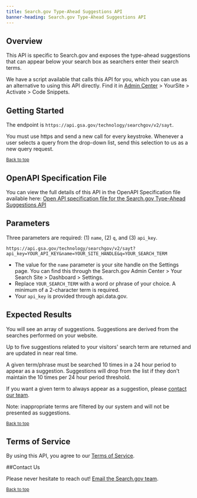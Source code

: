 ```yaml
---
title: Search.gov Type-Ahead Suggestions API
banner-heading: Search.gov Type-Ahead Suggestions API
---
```


## Overview

This API is specific to Search.gov and exposes the type-ahead suggestions that can appear below your search box as searchers enter their search terms.

We have a script available that calls this API for you, which you can use as an alternative to using this API directly. Find it in [Admin Center](https://search.usa.gov/login) > YourSite > Activate > Code Snippets.

## Getting Started

The endpoint is `https://api.gsa.gov/technology/searchgov/v2/sayt`.

You must use https and send a new call for every keystroke. Whenever a user selects a query from the drop-down list, send this selection to us as a new query request.

<p><small><a href="#">Back to top</a></small></p>

## OpenAPI Specification File

You can view the full details of this API in the OpenAPI Specification file available here:
<a href="v1/openapi.yml">Open API specification file for the Search.gov Type-Ahead Suggestions API</a>
 
## Parameters
  
Three parameters are required: (1) `name`, (2) `q`, and (3) `api_key`.
  
`https://api.gsa.gov/technology/searchgov/v2/sayt?api_key=YOUR_API_KEY&name=YOUR_SITE_HANDLE&q=YOUR_SEARCH_TERM`

  * The value for the `name` parameter is your site handle on the Settings page. You can find this through the Search.gov Admin Center > Your Search Site > Dashboard > Settings.
  *	Replace `YOUR_SEARCH_TERM` with a word or phrase of your choice. A minimum of a 2-character term is required.
  * Your `api_key` is provided through api.data.gov.

## Expected Results

You will see an array of suggestions. Suggestions are derived from the searches performed on your website.

Up to five suggestions related to your visitors' search term are returned and are updated in near real time.

A given term/phrase must be searched 10 times in a 24 hour period to appear as a suggestion. Suggestions will drop from the list if they don't maintain the 10 times per 24 hour period threshold.

If you want a given term to always appear as a suggestion, please [contact our team](mailto:search@support.digitalgov.gov).

Note: inappropriate terms are filtered by our system and will not be presented as suggestions.

<p><small><a href="#">Back to top</a></small></p>

## Terms of Service

By using this API, you agree to our [Terms of Service](https://search.gov/tos).

##Contact Us

Please never hesitate to reach out! [Email the Search.gov team](mailto:search@support.digitalgov.gov). 

<p><small><a href="#">Back to top</a></small></p>